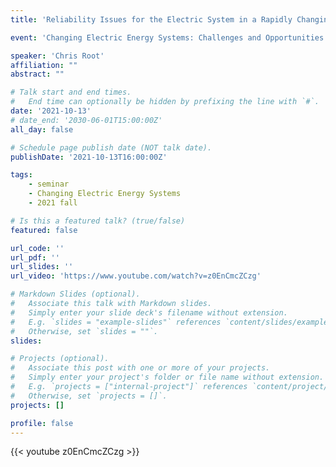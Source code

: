 ```yaml
---
title: 'Reliability Issues for the Electric System in a Rapidly Changing World'

event: 'Changing Electric Energy Systems: Challenges and Opportunities'

speaker: 'Chris Root'
affiliation: ""
abstract: ""

# Talk start and end times.
#   End time can optionally be hidden by prefixing the line with `#`.
date: '2021-10-13'
# date_end: '2030-06-01T15:00:00Z'
all_day: false

# Schedule page publish date (NOT talk date).
publishDate: '2021-10-13T16:00:00Z'

tags:
    - seminar
    - Changing Electric Energy Systems
    - 2021 fall

# Is this a featured talk? (true/false)
featured: false

url_code: ''
url_pdf: ''
url_slides: ''
url_video: 'https://www.youtube.com/watch?v=z0EnCmcZCzg'

# Markdown Slides (optional).
#   Associate this talk with Markdown slides.
#   Simply enter your slide deck's filename without extension.
#   E.g. `slides = "example-slides"` references `content/slides/example-slides.md`.
#   Otherwise, set `slides = ""`.
slides:

# Projects (optional).
#   Associate this post with one or more of your projects.
#   Simply enter your project's folder or file name without extension.
#   E.g. `projects = ["internal-project"]` references `content/project/deep-learning/index.md`.
#   Otherwise, set `projects = []`.
projects: []

profile: false
---
```


{{< youtube z0EnCmcZCzg >}}

<br>
